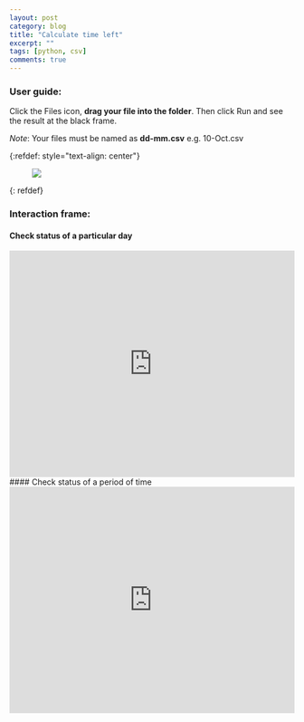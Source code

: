 ```yaml
---
layout: post
category: blog
title: "Calculate time left"
excerpt: ""
tags: [python, csv]
comments: true
---
```


### User guide:
Click the Files icon, **drag your file into the
folder**. Then click Run and see the result at the black frame.

*Note*: Your files must be named as **dd-mm.csv** e.g. 10-Oct.csv

{:refdef: style="text-align: center"}
<figure>
  <img src="{{ site.url }}/images/intro.png">
  <figcaption></figcaption>
</figure>
{: refdef}

### Interaction frame:
#### Check status of a particular day
<iframe height="400px" width="100%" src="https://repl.it/@huynguyendinh/Time-management?lite=true" scrolling="no" frameborder="no" allowtransparency="true" allowfullscreen="true" sandbox="allow-forms allow-pointer-lock allow-popups allow-same-origin allow-scripts allow-modals"></iframe>
#### Check status of a period of time
<iframe height="400px" width="100%" src="https://repl.it/@huynguyendinh/CheckForPeriodOfTime?lite=true" scrolling="no" frameborder="no" allowtransparency="true" allowfullscreen="true" sandbox="allow-forms allow-pointer-lock allow-popups allow-same-origin allow-scripts allow-modals"></iframe>
